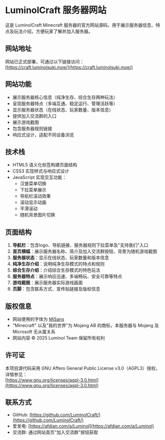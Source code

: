 # LuminolCraft 服务器网站

这是 LuminolCraft Minecraft 服务器的官方网站源码，用于展示服务器信息、特点及玩法介绍，方便玩家了解并加入服务器。

## 网站地址

网站已正式部署，可通过以下链接访问：  
[https://craft.luminolsuki.moe/](https://craft.luminolsuki.moe/)

## 网站功能

- 展示服务器核心信息（纯净生存、综合生存两种玩法）
- 呈现服务器特点（多端互通、稳定运行、管理活跃等）
- 显示服务器状态（在线状态、玩家数量、版本信息）
- 提供加入交流群的入口
- 展示游戏截图
- 包含服务器规则链接
- 响应式设计，适配不同设备浏览

## 技术栈

- HTML5 语义化标签构建页面结构
- CSS3 实现样式与响应式设计
- JavaScript 实现交互功能：
  - 汉堡菜单切换
  - 下拉菜单展示
  - 导航栏滚动效果
  - 滚动显示动画
  - 平滑滚动
  - 随机背景图片切换

## 页面结构

1. **导航栏**：包含logo、导航链接、服务器规则下拉菜单及"支持我们"入口
2. **首页横幅**：展示服务器名称、简介及加入交流群按钮，背景为随机游戏截图
3. **服务器状态**：显示在线状态、玩家数量和版本信息
4. **纯净生存介绍**：说明纯净生存模式的特点和规则
5. **综合生存介绍**：介绍综合生存模式的特色玩法
6. **服务器特点**：展示响应迅速、多端畅玩、安全可靠等特点
7. **游戏截图**：展示服务器实际游戏画面
8. **页脚**：包含联系方式、宣传贴链接及版权信息

## 版权信息

- 网站使用的字体为 [MiSans](https://hyperos.mi.com/font/)
- "Minecraft" 以及"我的世界"为 Mojang AB 的商标，本服务器与 Mojang 及 Microsoft 无从属关系
- 网站内容 © 2025 Luminol Team 保留所有权利

## 许可证

本项目源代码采用 GNU Affero General Public License v3.0（AGPL3）授权，详情参见：  
[https://www.gnu.org/licenses/agpl-3.0.html](https://www.gnu.org/licenses/agpl-3.0.html)

## 联系方式

- GitHub: [https://github.com/LuminolCraft/](https://github.com/LuminolCraft/)
- 爱发电: [https://afdian.com/a/Luminol](https://afdian.com/a/Luminol)
- 交流群: 通过网站首页"加入交流群"按钮获取
